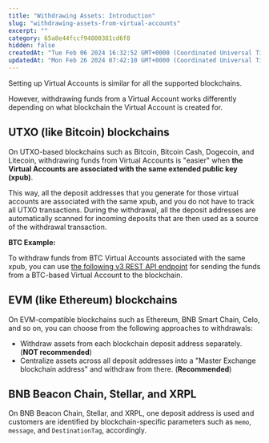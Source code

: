 ```yaml
---
title: "Withdrawing Assets: Introduction"
slug: "withdrawing-assets-from-virtual-accounts"
excerpt: ""
category: 65a8e44fccf94800381cd6f8
hidden: false
createdAt: "Tue Feb 06 2024 16:32:52 GMT+0000 (Coordinated Universal Time)"
updatedAt: "Mon Feb 26 2024 07:42:10 GMT+0000 (Coordinated Universal Time)"
---
```

Setting up Virtual Accounts is similar for all the supported blockchains. 

However, withdrawing funds from a Virtual Account works differently depending on what blockchain the Virtual Account is created for.

## UTXO (like Bitcoin) blockchains

On UTXO-based blockchains such as Bitcoin, Bitcoin Cash, Dogecoin, and Litecoin, withdrawing funds from Virtual Accounts is "easier" when **the Virtual Accounts are associated with the same extended public key (xpub)**. 

This way, all the deposit addresses that you generate for those virtual accounts are associated with the same xpub, and you do not have to track all UTXO transactions. During the withdrawal, all the deposit addresses are automatically scanned for incoming deposits that are then used as a source of the withdrawal transaction.

**BTC Example:**

To withdraw funds from BTC Virtual Accounts associated with the same xpub, you can use [the following v3 REST API endpoint](https://apidoc.tatum.io/tag/Blockchain-operations/#operation/BtcTransfer) for sending the funds from a BTC-based Virtual Account to the blockchain.

## EVM (like Ethereum) blockchains

On EVM-compatible blockchains such as Ethereum, BNB Smart Chain, Celo, and so on, you can choose from the following approaches to withdrawals:

- Withdraw assets from each blockchain deposit address separately. (**NOT recommended**)
- Centralize assets across all deposit addresses into a "Master Exchange blockchain address" and withdraw from there. (**Recommended**)

## BNB Beacon Chain, Stellar, and XRPL

On BNB Beacon Chain, Stellar, and XRPL, one deposit address is used and customers are identified by blockchain-specific parameters such as `memo`, `message`, and `DestinationTag`, accordingly.
